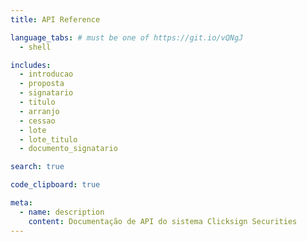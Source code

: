 ```yaml
---
title: API Reference

language_tabs: # must be one of https://git.io/vQNgJ
  - shell

includes:
  - introducao
  - proposta
  - signatario
  - titulo
  - arranjo
  - cessao
  - lote
  - lote_titulo
  - documento_signatario

search: true

code_clipboard: true

meta:
  - name: description
    content: Documentação de API do sistema Clicksign Securities
---
```


